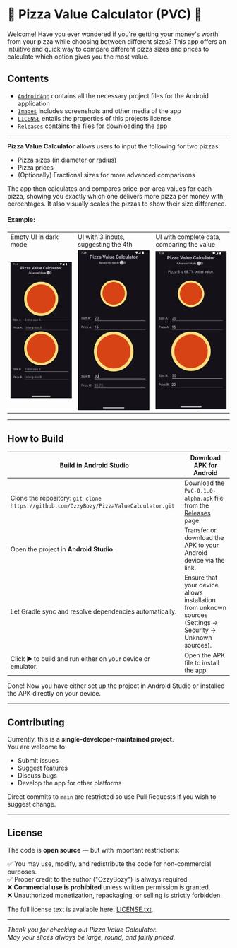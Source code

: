 🍕 Pizza Value Calculator (PVC) 🍕
===

Welcome! Have you ever wondered if you're getting your money's worth from your pizza while choosing between different sizes? This app offers an intuitive and quick way to compare different pizza sizes and prices to calculate which option gives you the most value.

## Contents
* [`AndroidApp`](AndroidApp) contains all the necessary project files for the Android application
* [`Images`](Images) includes screenshots and other media of the app
* [`LICENSE`](LICENSE.txt) entails the properties of this projects license
* [`Releases`](https://github.com/OzzyBozy/PizzaValueCalculator/releases) contains the files for downloading the app

---

**Pizza Value Calculator** allows users to input the following for two pizzas:

- Pizza sizes (in diameter or radius)
- Pizza prices
- (Optionally) Fractional sizes for more advanced comparisons

The app then calculates and compares price-per-area values for each pizza, showing you exactly which one delivers more pizza per money with percentages. It also visually scales the pizzas to show their size difference.

#### Example:

<table>
<tbody>
<tr>
<td>Empty UI in dark mode</td>
<td>UI with 3 inputs, suggesting the 4th</td>
<td>UI with complete data, comparing the value</td>
</tr>
<tr>
<td><img src="Images/EmptyUI.png" alt="empty ui"></td>
<td><img src="Images/EstimationExample.png" alt="estimation example"></td>
<td><img src="Images/ValueComparison.png" alt="value comparison"></td>
</tr>
</tbody>
</table>

---

## How to Build

| Build in Android Studio | Download APK for Android |
| --- | --- |
| Clone the repository: `git clone https://github.com/OzzyBozy/PizzaValueCalculator.git` | Download the `PVC-0.1.0-alpha.apk` file from the [Releases](https://github.com/OzzyBozy/PizzaValueCalculator/releases) page. |
| Open the project in **Android Studio**. | Transfer or download the APK to your Android device via the link. |
| Let Gradle sync and resolve dependencies automatically. | Ensure that your device allows installation from unknown sources (Settings → Security → Unknown sources). |
| Click ▶️ to build and run either on your device or emulator. | Open the APK file to install the app. |

Done! Now you have either set up the project in Android Studio or installed the APK directly on your device.

---

## Contributing
Currently, this is a **single-developer-maintained project**.  
You are welcome to:

- Submit issues
- Suggest features
- Discuss bugs
- Develop the app for other platforms

Direct commits to `main` are restricted so use Pull Requests if you wish to suggest change.

---

## License

The code is **open source** — but with important restrictions:

 ✅ You may use, modify, and redistribute the code for non-commercial purposes.  
 ✅ Proper credit to the author ("OzzyBozy") is always required.  
 ❌ **Commercial use is prohibited** unless written permission is granted.  
 ❌ Unauthorized monetization, repackaging, or selling is strictly forbidden.  

The full license text is available here: [LICENSE.txt](LICENSE.txt).

---
*Thank you for checking out Pizza Value Calculator.  
May your slices always be large, round, and fairly priced.*

